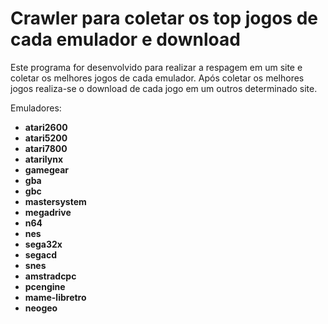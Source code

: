 Crawler para coletar os top jogos de cada emulador e download
===================================================

Este programa for desenvolvido para realizar a respagem em um site e coletar os melhores jogos de cada emulador. Após coletar os melhores jogos realiza-se o download de cada jogo em um outros determinado site.


Emuladores:
* **atari2600**
* **atari5200**
* **atari7800**
* **atarilynx**
* **gamegear**
* **gba**
* **gbc**
* **mastersystem**
* **megadrive**
* **n64**
* **nes**
* **sega32x**
* **segacd**
* **snes**
* **amstradcpc**
* **pcengine**
* **mame-libretro**
* **neogeo**